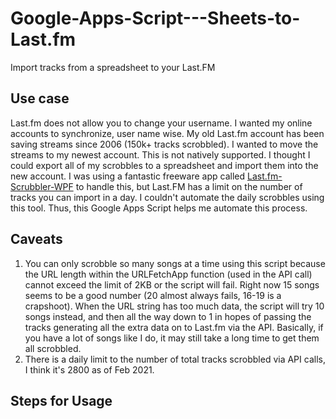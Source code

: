 # Google-Apps-Script---Sheets-to-Last.fm
Import tracks from a spreadsheet to your Last.FM

## Use case

Last.fm does not allow you to change your username. I wanted my online accounts to synchronize, user name wise. My old Last.fm account has been saving streams since 2006 (150k+ tracks scrobbled). I wanted to move the streams to my newest account. This is not natively supported.  I thought I could export all of my scrobbles to a spreadsheet and import them into the new account. I was using a fantastic freeware app called [Last.fm-Scrubbler-WPF](https://github.com/SHOEGAZEssb/Last.fm-Scrubbler-WPF) to handle this, but Last.FM has a limit on the number of tracks you can import in a day. I couldn't automate the daily scrobbles using this tool. Thus, this Google Apps Script helps me automate this process.

## Caveats

1. You can only scrobble so many songs at a time using this script because the URL length within the URLFetchApp function (used in the API call) cannot exceed the limit of 2KB or the script will fail. Right now 15 songs seems to be a good number (20 almost always fails, 16-19 is a crapshoot). When the URL string has too much data, the script will try 10 songs instead, and then all the way down to 1 in hopes of passing the tracks generating all the extra data on to Last.fm via the API. Basically, if you have a lot of songs like I do, it may still take a long time to get them all scrobbled.
2. There is a daily limit to the number of total tracks scrobbled via API calls, I think it's 2800 as of Feb 2021.

## Steps for Usage
